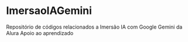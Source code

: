 # ImersaoIAGemini
Repositório de códigos relacionados a Imersão IA com Google Gemini da Alura
Apoio ao aprendizado
